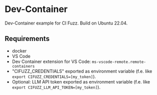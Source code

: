 # Dev-Container

Dev-Container example for CI Fuzz. Build on Ubuntu 22.04.

## Requirements
- docker
- VS Code
- Dev Container extension for VS Code: ```ms-vscode-remote.remote-containers```
- "CIFUZZ_CREDENTIALS" exported as environment variable (f.e. like `export CIFUZZ_CREDENTIALS=[my_token]`).
- Optional: LLM API token exported as environment variable (f.e. like `export CIFUZZ_LLM_API_TOKEN=[my_token]`).